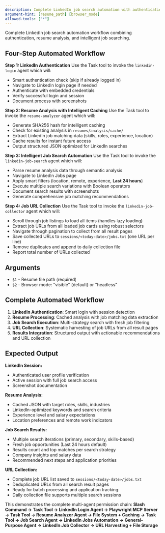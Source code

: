 ```yaml
---
description: Complete LinkedIn job search automation with authentication, analysis, and search
argument-hint: [resume_path] [browser_mode]
allowed-tools: ["*"]
---
```


Complete LinkedIn job search automation workflow combining authentication, resume analysis, and intelligent job searching.

## Four-Step Automated Workflow

**Step 1: LinkedIn Authentication**
Use the Task tool to invoke the `linkedin-login` agent which will:
- Smart authentication check (skip if already logged in)
- Navigate to LinkedIn login page if needed
- Authenticate with embedded credentials 
- Verify successful login and session
- Document process with screenshots

**Step 2: Resume Analysis with Intelligent Caching**
Use the Task tool to invoke the `resume-analyzer` agent which will:
- Generate SHA256 hash for intelligent caching
- Check for existing analysis in `resumes/analysis/cache/`
- Extract LinkedIn job matching data (skills, roles, experience, location)
- Cache results for instant future access
- Output structured JSON optimized for LinkedIn searches

**Step 3: Intelligent Job Search Automation**
Use the Task tool to invoke the `linkedin-job-search` agent which will:
- Parse resume analysis data through semantic analysis
- Navigate to LinkedIn Jobs page
- Apply smart filters (location, remote, experience, **Last 24 hours**)
- Execute multiple search variations with Boolean operators
- Document search results with screenshots
- Generate comprehensive job matching recommendations

**Step 4: Job URL Collection**
Use the Task tool to invoke the `linkedin-job-collector` agent which will:
- Scroll through job listings to load all items (handles lazy loading)
- Extract job URLs from all loaded job cards using robust selectors
- Navigate through pagination to collect from all result pages
- Save collected URLs to `sessions/<today-date>/jobs.txt` (one URL per line)
- Remove duplicates and append to daily collection file
- Report total number of URLs collected

## Arguments
- `$1` - Resume file path (required)
- `$2` - Browser mode: "visible" (default) or "headless"

## Complete Automated Workflow
1. **LinkedIn Authentication**: Smart login with session detection
2. **Resume Processing**: Cached analysis with job matching data extraction
3. **Job Search Execution**: Multi-strategy search with fresh job filtering
4. **URL Collection**: Systematic harvesting of job URLs from all result pages
5. **Results Integration**: Structured output with actionable recommendations and URL collection

## Expected Output

**LinkedIn Session:**
- Authenticated user profile verification
- Active session with full job search access
- Screenshot documentation

**Resume Analysis:**
- Cached JSON with target roles, skills, industries
- LinkedIn-optimized keywords and search criteria
- Experience level and salary expectations
- Location preferences and remote work indicators

**Job Search Results:**
- Multiple search iterations (primary, secondary, skills-based)
- Fresh job opportunities (Last 24 hours default)
- Results count and top matches per search strategy
- Company insights and salary data
- Recommended next steps and application priorities

**URL Collection:**
- Complete job URL list saved to `sessions/<today-date>/jobs.txt`
- Deduplicated URLs from all search result pages
- Ready for batch processing and application tracking
- Daily collection file supports multiple search sessions

This demonstrates the complete multi-agent permission chain:
**Slash Command → Task Tool → LinkedIn Login Agent → Playwright MCP Server**
                **→ Task Tool → Resume Analyzer Agent → File System + Caching**
                **→ Task Tool → Job Search Agent → LinkedIn Jobs Automation**
                **→ General-Purpose Agent → LinkedIn Job Collector → URL Harvesting + File Storage**